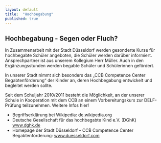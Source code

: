 ```yaml
---
layout: default
title:  "Hochbegabung"
published: true
---
```


## Hochbegabung - Segen oder Fluch?

In Zusammenarbeit mit der Stadt Düsseldorf werden gesonderte Kurse für hochbegabte Schüler angeboten, die Schüler werden darüber informiert. Ansprechpartner ist aus unserem Kollegium Herr Müller. Auch in den Ergänzungsstunden werden begabte Schüler und Schülerinnen gefördert.

In unserer Stadt nimmt sich besonders das „CCB Competence Center Begabtenförderung“ der Kinder an, deren Hochbegabung entwickelt und begleitet werden sollte. 

Seit dem Schuljahr 2010/2011 besteht die Möglichkeit, an der unserer Schule in Kooperation mit dem CCB an einem Vorbereitungskurs zur DELF-Prüfung teilzunehmen. Weitere Infos hier!

- Begriffserklärung bei Wikipedia: de.wikipedia.org
- Deutsche Gesellschaft für das hochbegabte Kind e.V. (DGhK) www.dghk.de 
- Homepage der Stadt Düsseldorf – CCB Competence Center Begabtenförderung: www.duesseldorf.com
